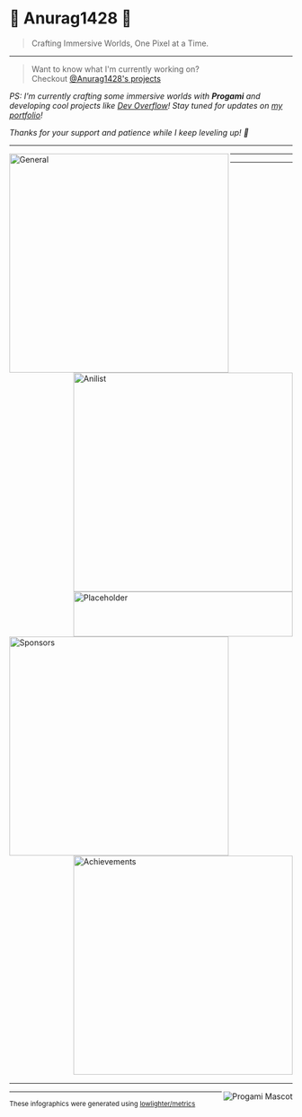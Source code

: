 # 👾 Anurag1428 👾

> Crafting Immersive Worlds, One Pixel at a Time.

---

> Want to know what I'm currently working on?  
> Checkout [@Anurag1428's projects](https://github.com/users/Anurag1428/projects)

*PS: I'm currently crafting some immersive worlds with **Progami** and developing cool projects like [Dev Overflow](https://github.com/Anurag1428)! Stay tuned for updates on [my portfolio](https://starter-pack-iota.vercel.app)!*

*Thanks for your support and patience while I keep leveling up! 🚀*

---

[<img align="left" width="390" alt="General" src="https://gist.githubusercontent.com/Anurag1428/e58b7bc9da10abf6dac1cf7609a3ff93/raw/general.svg">](#)
[<img align="right" width="390" alt="Anilist" src="https://gist.githubusercontent.com/Anurag1428/e58b7bc9da10abf6dac1cf7609a3ff93/raw/anilist.svg">](#)
[<img align="right" width="390" height="80" alt="Placeholder" src="https://gist.githubusercontent.com/Anurag1428/e58b7bc9da10abf6dac1cf7609a3ff93/raw/placeholder.svg">](#)

---

[<img align="left" width="390" alt="Sponsors" src="https://gist.githubusercontent.com/Anurag1428/e58b7bc9da10abf6dac1cf7609a3ff93/raw/sponsors.svg">](https://github.com/sponsors/Anurag1428)
[<img align="right" width="390" alt="Achievements" src="https://gist.githubusercontent.com/Anurag1428/e58b7bc9da10abf6dac1cf7609a3ff93/raw/achievements.svg">](#)

---

[<img width="100%" height="1" alt="Separator" src="https://gist.githubusercontent.com/Anurag1428/e58b7bc9da10abf6dac1cf7609a3ff93/raw/placeholder.svg">](#)

---

[<img align="right" alt="Progami Mascot" src="https://github.com/Anurag1428/assets/progami-mascot.gif">](#)

---

<sub>These infographics were generated using [lowlighter/metrics](https://github.com/lowlighter/metrics)</sub>

